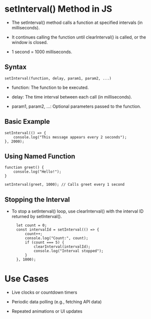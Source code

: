 # setInterval() Method in JS

- The setInterval() method calls a function at specified intervals (in milliseconds).

- It continues calling the function until clearInterval() is called, or the window is closed.

- 1 second = 1000 milliseconds.

## Syntax 

    setInterval(function, delay, param1, param2, ...)

- function: The function to be executed.

- delay: The time interval between each call (in milliseconds).

- param1, param2, ...: Optional parameters passed to the function.

## Basic Example

    setInterval(() => {
        console.log("This message appears every 2 seconds");
    }, 2000);

## Using Named Function

    function greet() {
        console.log("Hello!");
    }

    setInterval(greet, 1000); // Calls greet every 1 second

## Stopping the Interval

- To stop a setInterval() loop, use clearInterval() with the interval ID returned by setInterval().

        let count = 0;
        const intervalId = setInterval(() => {
            count++;
            console.log("Count:", count);
            if (count === 5) {
                clearInterval(intervalId);
                console.log("Interval stopped");
            }
        }, 1000);

# Use Cases
- Live clocks or countdown timers

- Periodic data polling (e.g., fetching API data)

- Repeated animations or UI updates